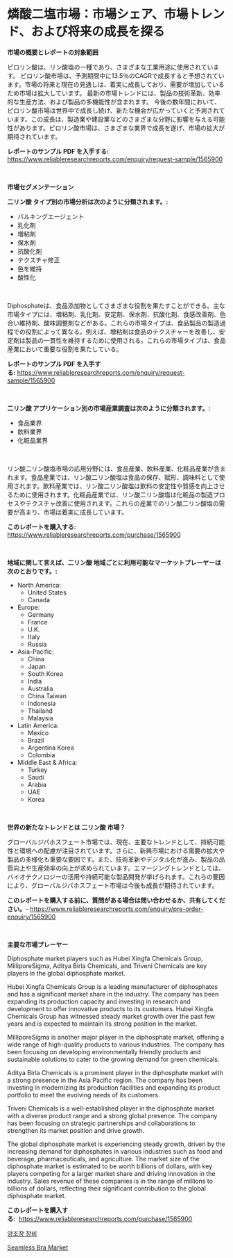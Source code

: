 <p><h1>燐酸二塩市場：市場シェア、市場トレンド、および将来の成長を探る</h1></p><p><strong>市場の概要とレポートの対象範囲</strong></p>
<p><p>ピロリン酸は、リン酸塩の一種であり、さまざまな工業用途に使用されています。 ピロリン酸市場は、予測期間中に13.5％のCAGRで成長すると予想されています。市場の将来と現在の見通しは、着実に成長しており、需要が増加しているため市場は拡大しています。 最新の市場トレンドには、製品の技術革新、効率的な生産方法、および製品の多機能性が含まれます。 今後の数年間において、ピロリン酸市場は世界中で成長し続け、新たな機会が広がっていくと予測されています。この成長は、製造業や建設業などのさまざまな分野に影響を与える可能性があります。ピロリン酸市場は、さまざまな業界で成長を遂げ、市場の拡大が期待されています。</p></p>
<p><strong>レポートのサンプル PDF を入手する:</strong> <a href="https://www.reliableresearchreports.com/enquiry/request-sample/1565900">https://www.reliableresearchreports.com/enquiry/request-sample/1565900</a></p>
<p>&nbsp;</p>
<p><strong>市場セグメンテーション</strong></p>
<p><strong>二リン酸 タイプ別の市場分析は次のように分類されます。:</strong></p>
<p><ul><li>バルキングエージェント</li><li>乳化剤</li><li>増粘剤</li><li>保水剤</li><li>抗酸化剤</li><li>テクスチャ修正</li><li>色を維持</li><li>酸性化</li></ul></p>
<p>&nbsp;</p>
<p><p>Diphosphateは、食品添加物としてさまざまな役割を果たすことができる。主な市場タイプには、増粘剤、乳化剤、安定剤、保水剤、抗酸化剤、食感改善剤、色合い維持剤、酸味調整剤などがある。これらの市場タイプは、食品製品の製造過程での役割によって異なる。例えば、増粘剤は食品のテクスチャーを改善し、安定剤は製品の一貫性を維持するために使用される。これらの市場タイプは、食品産業において重要な役割を果たしている。</p></p>
<p><strong>レポートのサンプル PDF を入手する:</strong>&nbsp;<a href="https://www.reliableresearchreports.com/enquiry/request-sample/1565900">https://www.reliableresearchreports.com/enquiry/request-sample/1565900</a></p>
<p>&nbsp;</p>
<p><strong> 二リン酸 アプリケーション別の市場産業調査は次のように分類されます。:</strong></p>
<p><ul><li>食品業界</li><li>飲料業界</li><li>化粧品業界</li></ul></p>
<p>&nbsp;</p>
<p><p>リン酸二リン酸塩市場の応用分野には、食品産業、飲料産業、化粧品産業が含まれます。食品産業では、リン酸二リン酸塩は食品の保存、賦形、調味料として使用されます。飲料産業では、リン酸二リン酸塩は飲料の安定性や質感を向上させるために使用されます。化粧品産業では、リン酸二リン酸塩は化粧品の製造プロセスやテクスチャ改善に使用されます。これらの産業でのリン酸二リン酸塩の需要が高まり、市場は着実に成長しています。</p></p>
<p><strong>このレポートを購入する:</strong>&nbsp; <a href="https://www.reliableresearchreports.com/purchase/1565900">https://www.reliableresearchreports.com/purchase/1565900</a></p>
<p>&nbsp;</p>
<p><strong>地域に関して言えば、二リン酸 地域ごとに利用可能なマーケットプレーヤーは次のとおりです。:</strong></p>
<p><ul>
    <li>
        North America:
        <ul>
            <li>United States</li>
            <li>Canada</li>
        </ul>
    </li>
    <li>
        Europe:
        <ul>
            <li>Germany</li>
            <li>France</li>
            <li>U.K.</li>
            <li>Italy</li>
            <li>Russia</li>
        </ul>
    </li>
    <li>
        Asia-Pacific:
        <ul>
            <li>China</li>
            <li>Japan</li>
            <li>South Korea</li>
            <li>India</li>
            <li>Australia</li>
            <li>China Taiwan</li>
            <li>Indonesia</li>
            <li>Thailand</li>
            <li>Malaysia</li>
        </ul>
    </li>
    <li>
        Latin America:
        <ul>
            <li>Mexico</li>
            <li>Brazil</li>
            <li>Argentina Korea</li>
            <li>Colombia</li>
        </ul>
    </li>
    <li>
        Middle East & Africa:
        <ul>
            <li>Turkey</li>
            <li>Saudi</li>
            <li>Arabia</li>
            <li>UAE</li>
            <li>Korea</li>
        </ul>
    </li>
    </ul></p>
<p>&nbsp;</p>
<p><strong>世界の新たなトレンドとは 二リン酸 市場？</strong></p>
<p><p>グローバルジパホスフェート市場では、現在、主要なトレンドとして、持続可能性と環境への配慮が注目されています。さらに、新興市場における需要の拡大や製品の多様化も重要な要因です。また、技術革新やデジタル化が進み、製品の品質向上や生産効率の向上が求められています。エマージングトレンドとしては、バイオテクノロジーの活用や持続可能な製品開発が挙げられます。これらの要因により、グローバルジパホスフェート市場は今後も成長が期待されています。</p></p>
<p><strong>このレポートを購入する前に、質問がある場合は問い合わせるか、共有してください。</strong>- <a href="https://www.reliableresearchreports.com/enquiry/pre-order-enquiry/1565900">https://www.reliableresearchreports.com/enquiry/pre-order-enquiry/1565900</a></p>
<p>&nbsp;</p>
<p><strong>主要な市場プレーヤー</strong></p>
<p><p>Diphosphate market players such as Hubei Xingfa Chemicals Group, MilliporeSigma, Aditya Birla Chemicals, and Triveni Chemicals are key players in the global diphosphate market.</p><p>Hubei Xingfa Chemicals Group is a leading manufacturer of diphosphates and has a significant market share in the industry. The company has been expanding its production capacity and investing in research and development to offer innovative products to its customers. Hubei Xingfa Chemicals Group has witnessed steady market growth over the past few years and is expected to maintain its strong position in the market.</p><p>MilliporeSigma is another major player in the diphosphate market, offering a wide range of high-quality products to various industries. The company has been focusing on developing environmentally friendly products and sustainable solutions to cater to the growing demand for green chemicals.</p><p>Aditya Birla Chemicals is a prominent player in the diphosphate market with a strong presence in the Asia Pacific region. The company has been investing in modernizing its production facilities and expanding its product portfolio to meet the evolving needs of its customers.</p><p>Triveni Chemicals is a well-established player in the diphosphate market with a diverse product range and a strong global presence. The company has been focusing on strategic partnerships and collaborations to strengthen its market position and drive growth.</p><p>The global diphosphate market is experiencing steady growth, driven by the increasing demand for diphosphates in various industries such as food and beverage, pharmaceuticals, and agriculture. The market size of the diphosphate market is estimated to be worth billions of dollars, with key players competing for a larger market share and driving innovation in the industry. Sales revenue of these companies is in the range of millions to billions of dollars, reflecting their significant contribution to the global diphosphate market.</p></p>
<p><strong>このレポートを購入する:</strong>&nbsp;&nbsp;<a href="https://www.reliableresearchreports.com/purchase/1565900">https://www.reliableresearchreports.com/purchase/1565900</a></p>
<p><p><a href="https://github.com/bunxhcci35271755/Market-Research-Report-List-1/blob/main/71946755272.md">양조장 장비</a></p><p><a href="https://github.com/Chiragrp22/Market-Research-Report-List-3/blob/main/seamless-bra-market.md">Seamless Bra Market</a></p></p>